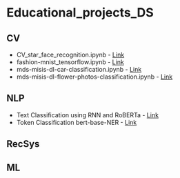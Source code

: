 # Educational_projects_DS

## CV
- CV_star_face_recognition.ipynb - [Link](https://colab.research.google.com/drive/1nqWjaiEhb6Z88IJNgphKW0bNRz_3sZ35?usp=sharing)
- fashion-mnist_tensorflow.ipynb - [Link](https://www.kaggle.com/code/alekseinedolivko/fashion-mnist)
- mds-misis-dl-car-classification.ipynb - [Link](https://www.kaggle.com/code/alekseinedolivko/mds-misis-dl-car-classification)
- mds-misis-dl-flower-photos-classification.ipynb - [Link](https://www.kaggle.com/code/alekseinedolivko/mds-misis-dl-flower-photos-classification)

## NLP
- Text Classification using RNN and RoBERTa - [Link](https://www.kaggle.com/code/alekseinedolivko/nlp-sentiment-analysis)
- Token Classification bert-base-NER - [Link](https://colab.research.google.com/drive/1p-PcChSsYMraWfUEa5QWQHt8iCvuY-hK?authuser=1#scrollTo=0mEkjaFSSR-c)

## RecSys


## ML

